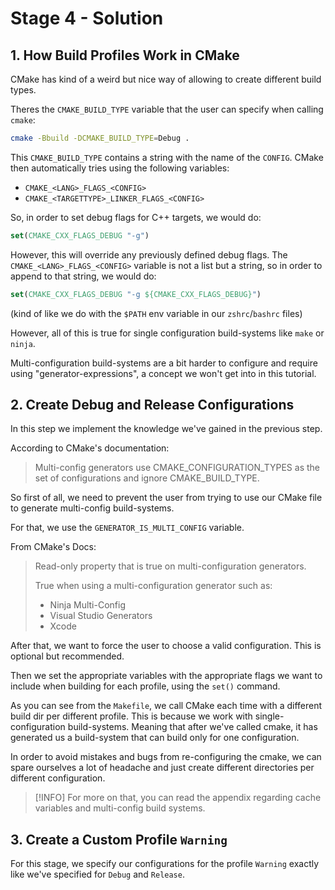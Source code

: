 # Stage 4 - Solution

## 1. How Build Profiles Work in CMake

CMake has kind of a weird but nice way of allowing to create different build types.

Theres the `CMAKE_BUILD_TYPE` variable that the user can specify when calling `cmake`:

```bash
cmake -Bbuild -DCMAKE_BUILD_TYPE=Debug .
```

This `CMAKE_BUILD_TYPE` contains a string with the name of the `CONFIG`. CMake then automatically tries using the following variables:
- `CMAKE_<LANG>_FLAGS_<CONFIG>`
- `CMAKE_<TARGETTYPE>_LINKER_FLAGS_<CONFIG>`

So, in order to set debug flags for C++ targets, we would do:

```cmake
set(CMAKE_CXX_FLAGS_DEBUG "-g")
```

However, this will override any previously defined debug flags. The `CMAKE_<LANG>_FLAGS_<CONFIG>` variable is not a list but a string, so in order to append to that string, we would do:

```cmake
set(CMAKE_CXX_FLAGS_DEBUG "-g ${CMAKE_CXX_FLAGS_DEBUG}")
```

(kind of like we do with the `$PATH` env variable in our `zshrc`/`bashrc` files)

However, all of this is true for single configuration build-systems like `make` or `ninja`.

Multi-configuration build-systems are a bit harder to configure and require using "generator-expressions", a concept we won't get into in this tutorial.


## 2. Create Debug and Release Configurations

In this step we implement the knowledge we've gained in the previous step.

According to CMake's documentation:

> Multi-config generators use CMAKE_CONFIGURATION_TYPES as the set of configurations and ignore CMAKE_BUILD_TYPE.

So first of all, we need to prevent the user from trying to use our CMake file to generate multi-config build-systems.

For that, we use the `GENERATOR_IS_MULTI_CONFIG` variable.

From CMake's Docs:
> Read-only property that is true on multi-configuration generators.
> 
> True when using a multi-configuration generator such as:
> - Ninja Multi-Config
> - Visual Studio Generators
> - Xcode

After that, we want to force the user to choose a valid configuration. This is optional but recommended.

Then we set the appropriate variables with the appropriate flags we want to include when building for each profile, using the `set()` command.

As you can see from the `Makefile`, we call CMake each time with a different build dir per different profile. This is because we work with single-configuration build-systems. Meaning that after we've called cmake, it has generated us a build-system that can build only for one configuration.

In order to avoid mistakes and bugs from re-configuring the cmake, we can spare ourselves a lot of headache and just create different directories per different configuration.

> [!INFO]
> For more on that, you can read the appendix regarding cache variables and multi-config build systems.

## 3. Create a Custom Profile `Warning`

For this stage, we specify our configurations for the profile `Warning` exactly like we've specified for `Debug` and `Release`.
